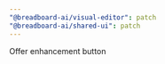 ```yaml
---
"@breadboard-ai/visual-editor": patch
"@breadboard-ai/shared-ui": patch
---
```


Offer enhancement button

